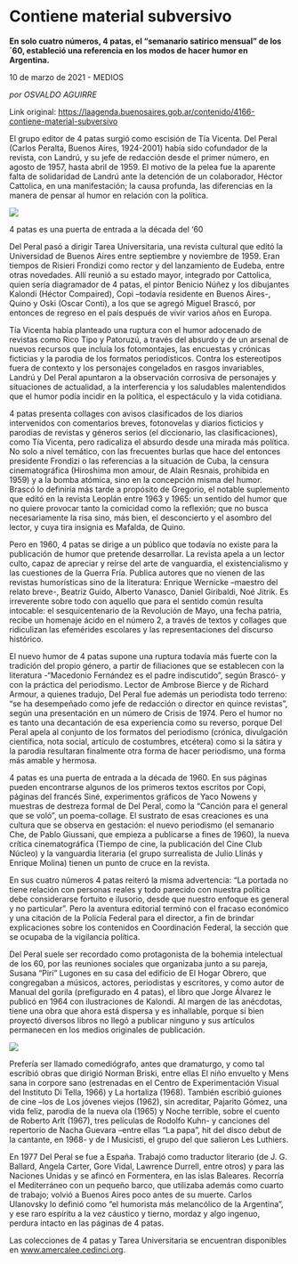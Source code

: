 # Contiene material subversivo

**En solo cuatro números, 4 patas, el “semanario satírico mensual” de los ´60, estableció una referencia en los modos de hacer humor en Argentina.**

10 de marzo de 2021 - MEDIOS

_por OSVALDO AGUIRRE_

Link original: https://laagenda.buenosaires.gob.ar/contenido/4166-contiene-material-subversivo



El grupo editor de 4 patas surgió como escisión de Tía Vicenta. Del Peral (Carlos Peralta, Buenos Aires, 1924-2001) había sido cofundador de la revista, con Landrú, y su jefe de redacción desde el primer número, en agosto de 1957, hasta abril de 1959. El motivo de la pelea fue la aparente falta de solidaridad de Landrú ante la detención de un colaborador, Héctor Cattolica, en una manifestación; la causa profunda, las diferencias en la manera de pensar al humor en relación con la política.




![](https://cdn.flowlikemusic.com/files/images/38617/d8ced7f4-46a6-4297-9550-e43ae4aedd2a.jpg)




4 patas es una puerta de entrada a la década del ‘60




Del Peral pasó a dirigir Tarea Universitaria, una revista cultural que editó la Universidad de Buenos Aires entre septiembre y noviembre de 1959. Eran tiempos de Risieri Frondizi como rector y del lanzamiento de Eudeba, entre otras novedades. Allí reunió a su estado mayor, integrado por Cattolica, quien sería diagramador de 4 patas, el pintor Benicio Núñez y los dibujantes Kalondi (Héctor Compaired), Copi –todavía residente en Buenos Aires-, Quino y Oski (Oscar Conti), a los que se agregó Miguel Brascó, por entonces de regreso en el país después de vivir varios años en Europa.




Tía Vicenta había planteado una ruptura con el humor adocenado de revistas como Rico Tipo y Patoruzú, a través del absurdo y de un arsenal de nuevos recursos que incluía los fotomontajes, las encuestas y crónicas ficticias y la parodia de los formatos periodísticos. Contra los estereotipos fuera de contexto y los personajes congelados en rasgos invariables, Landrú y Del Peral apuntaron a la observación corrosiva de personajes y situaciones de actualidad, a la interferencia y los saludables malentendidos que el humor podía incidir en la política, el espectáculo y la vida cotidiana.




4 patas presenta collages con avisos clasificados de los diarios intervenidos con comentarios breves, fotonovelas y diarios ficticios y parodias de revistas y géneros serios (el diccionario, las clasificaciones), como Tía Vicenta, pero radicaliza el absurdo desde una mirada más política. No solo a nivel temático, con las frecuentes burlas que hace del entonces presidente Frondizi o las referencias a la situación de Cuba, la censura cinematográfica (Hiroshima mon amour, de Alain Resnais, prohibida en 1959) y a la bomba atómica, sino en la concepción misma del humor. Brascó lo definiría más tarde a propósito de Gregorio, el notable suplemento que editó en la revista Leoplán entre 1963 y 1965: un sentido del humor que no quiere provocar tanto la comicidad como la reflexión; que no busca necesariamente la risa sino, más bien, el desconcierto y el asombro del lector, y cuya tira insignia es Mafalda, de Quino.




Pero en 1960, 4 patas se dirige a un público que todavía no existe para la publicación de humor que pretende desarrollar. La revista apela a un lector culto, capaz de apreciar y reírse del arte de vanguardia, el existencialismo y las cuestiones de la Guerra Fría. Publica autores que no vienen de las revistas humorísticas sino de la literatura: Enrique Wernicke –maestro del relato breve-, Beatriz Guido, Alberto Vanasco, Daniel Giribaldi, Noé Jitrik. Es irreverente sobre todo con aquello que para el sentido común resulta intocable: el sesquicentenario de la Revolución de Mayo, una fecha patria, recibe un homenaje ácido en el número 2, a través de textos y collages que ridiculizan las efemérides escolares y las representaciones del discurso histórico.




El nuevo humor de 4 patas supone una ruptura todavía más fuerte con la tradición del propio género, a partir de filiaciones que se establecen con la literatura -“Macedonio Fernández es el padre indiscutido”, según Brascó- y con la práctica del periodismo. Lector de Ambrose Bierce y de Richard Armour, a quienes tradujo, Del Peral fue además un periodista todo terreno: “se ha desempeñado como jefe de redacción o director en quince revistas”, según una presentación en un número de Crisis de 1974. Pero el humor no es tanto una decantación de esa experiencia como su reverso, porque Del Peral apela al conjunto de los formatos del periodismo (crónica, divulgación científica, nota social, artículo de costumbres, etcétera) como si la sátira y la parodia resultaran finalmente otra forma de hacer periodismo, una forma más amable y hermosa.




4 patas es una puerta de entrada a la década de 1960. En sus páginas pueden encontrarse algunos de los primeros textos escritos por Copi, páginas del francés Siné, experimentos gráficos de Yaco Nowens y muestras de destreza formal de Del Peral, como la “Canción para el general que se voló”, un poema-collage. El sustrato de esas creaciones es una cultura que se observa en gestación: el nuevo periodismo (el semanario Che, de Pablo Giussani, que empieza a publicarse a fines de 1960), la nueva crítica cinematográfica (Tiempo de cine, la publicación del Cine Club Núcleo) y la vanguardia literaria (el grupo surrealista de Julio Llinás y Enrique Molina) tienen un punto de cruce en la revista.




En sus cuatro números 4 patas reiteró la misma advertencia: “La portada no tiene relación con personas reales y todo parecido con nuestra política debe considerarse fortuito e ilusorio, desde que nuestro enfoque es general y no particular”. Pero la aventura editorial terminó con el fracaso económico y una citación de la Policía Federal para el director, a fin de brindar explicaciones sobre los contenidos en Coordinación Federal, la sección que se ocupaba de la vigilancia política.




Del Peral suele ser recordado como protagonista de la bohemia intelectual de los 60, por las reuniones sociales que organizaba junto a su pareja, Susana “Pirí” Lugones en su casa del edificio de El Hogar Obrero, que congregaban a músicos, actores, periodistas y escritores, y como autor de Manual del gorila (prefigurado en 4 patas), el libro que Jorge Álvarez le publicó en 1964 con ilustraciones de Kalondi. Al margen de las anécdotas, tiene una obra que ahora está dispersa y es inhallable, porque si bien proyectó diversos libros no llegó a publicar ninguno y sus artículos permanecen en los medios originales de publicación.




![](https://cdn.flowlikemusic.com/files/images/38618/b9118bea-4c90-463e-8aa3-e22a78f3a953.png)




Prefería ser llamado comediógrafo, antes que dramaturgo, y como tal escribió obras que dirigió Norman Briski, entre ellas El niño envuelto y Mens sana in corpore sano (estrenadas en el Centro de Experimentación Visual del Instituto Di Tella, 1966) y La hortaliza (1968). También escribió guiones de cine –los de Los jóvenes viejos (1962), sin acreditar, Pajarito Gómez, una vida feliz, parodia de la nueva ola (1965) y Noche terrible, sobre el cuento de Roberto Arlt (1967), tres películas de Rodolfo Kuhn- y canciones del repertorio de Nacha Guevara –entre ellas “La papa”, hit del disco debut de la cantante, en 1968- y de I Musicisti, el grupo del que salieron Les Luthiers.




En 1977 Del Peral se fue a España. Trabajó como traductor literario (de J. G. Ballard, Angela Carter, Gore Vidal, Lawrence Durrell, entre otros) y para las Naciones Unidas y se afincó en Formentera, en las islas Baleares. Recorría el Mediterráneo con un pequeño barco, que utilizaba además como cuarto de trabajo; volvió a Buenos Aires poco antes de su muerte. Carlos Ulanovsky lo definió como “el humorista más melancólico de la Argentina”, y ese raro espíritu a la vez cáustico y tierno, mordaz y algo ingenuo, perdura intacto en las páginas de 4 patas.




Las colecciones de 4 patas y Tarea Universitaria se encuentran disponibles en www.amercalee.cedinci.org.



